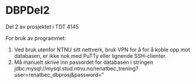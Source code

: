 # DBPDel2
Del 2 av prosjektet i TDT 4145

For bruk av programmet: 

1. Ved bruk utenfor NTNU sitt nettverk, bruk VPN for å for å koble opp mot databasen, er ikke nok med PuTTy eller lignende SSH-clienter.
2. Må manuelt skrive inn passordet for databasen i stringen jdbc:mysql://mysql.stud.ntnu.no/renatbec_trening?user=renatbec_dbprosj&password="


